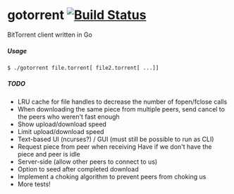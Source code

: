 gotorrent [![Build Status](https://travis-ci.org/marksamman/gotorrent.svg?branch=master)](https://travis-ci.org/marksamman/gotorrent)
=========

BitTorrent client written in Go

##### Usage
```bash
$ ./gotorrent file.torrent[ file2.torrent[ ...]]
```

##### TODO
* LRU cache for file handles to decrease the number of fopen/fclose calls
* When downloading the same piece from multiple peers, send cancel to the peers who weren't fast enough
* Show upload/download speed
* Limit upload/download speed
* Text-based UI (ncurses?) / GUI (must still be possible to run as CLI)
* Request piece from peer when receiving Have if we don't have the piece and peer is idle
* Server-side (allow other peers to connect to us)
* Option to seed after completed download
* Implement a choking algorithm to prevent peers from choking us
* More tests!
